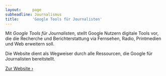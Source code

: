 ```yaml
---
layout:     page
subheadline: Journalismus
title:      'Google Tools für Journalisten'
---
```

Mit *Google Tools für Journalisten*, stellt Google Nutzern digitale Tools vor, die die Recherche und Berichterstattung via Fernsehen, Radio, Printmedien und Web erweitern soll.
<!--more-->

Die Website dient als Wegweiser durch alle Ressourcen, die Google für Journalisten bereitstellt.

[Zur Website ›][1]

 [1]: http://www.google.com/get/mediatools/